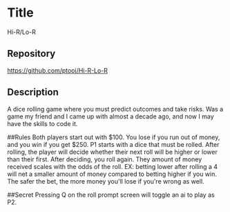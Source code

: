# Title
Hi-R/Lo-R

## Repository
https://github.com/ptooj/Hi-R-Lo-R

## Description
A dice rolling game where you must predict outcomes and take risks. Was a game my friend and I came up with almost a decade ago, and now I may have the skills to code it.

##Rules
Both players start out with $100. You lose if you run out of money, and you win if you get $250. P1 starts with a dice that must be rolled. After rolling, the player will decide whether their next roll will be higher or lower than their first. After deciding, you roll again. They amount of money received scales with the odds of the roll. EX: betting lower after rolling a 4 will net a smaller amount of money compared to betting higher if you win. The safer the bet, the more money you'll lose if you're wrong as well. 

##Secret
Pressing Q on the roll prompt screen will toggle an ai to play as P2.


